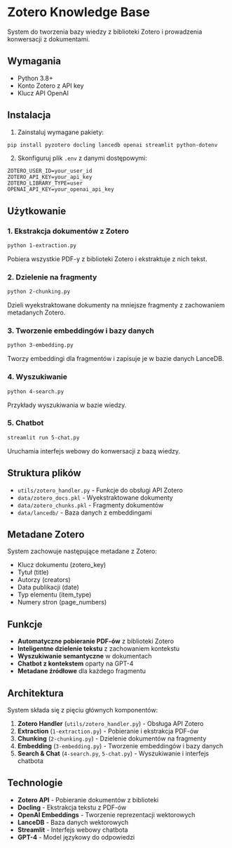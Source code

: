 # Zotero Knowledge Base

System do tworzenia bazy wiedzy z biblioteki Zotero i prowadzenia konwersacji z dokumentami.

## Wymagania

- Python 3.8+
- Konto Zotero z API key
- Klucz API OpenAI

## Instalacja

1. Zainstaluj wymagane pakiety:
```bash
pip install pyzotero docling lancedb openai streamlit python-dotenv
```

2. Skonfiguruj plik `.env` z danymi dostępowymi:
```
ZOTERO_USER_ID=your_user_id
ZOTERO_API_KEY=your_api_key
ZOTERO_LIBRARY_TYPE=user
OPENAI_API_KEY=your_openai_api_key
```

## Użytkowanie

### 1. Ekstrakcja dokumentów z Zotero
```bash
python 1-extraction.py
```
Pobiera wszystkie PDF-y z biblioteki Zotero i ekstraktuje z nich tekst.

### 2. Dzielenie na fragmenty
```bash
python 2-chunking.py
```
Dzieli wyekstraktowane dokumenty na mniejsze fragmenty z zachowaniem metadanych Zotero.

### 3. Tworzenie embeddingów i bazy danych
```bash
python 3-embedding.py
```
Tworzy embeddingi dla fragmentów i zapisuje je w bazie danych LanceDB.

### 4. Wyszukiwanie
```bash
python 4-search.py
```
Przykłady wyszukiwania w bazie wiedzy.

### 5. Chatbot
```bash
streamlit run 5-chat.py
```
Uruchamia interfejs webowy do konwersacji z bazą wiedzy.

## Struktura plików

- `utils/zotero_handler.py` - Funkcje do obsługi API Zotero
- `data/zotero_docs.pkl` - Wyekstraktowane dokumenty
- `data/zotero_chunks.pkl` - Fragmenty dokumentów
- `data/lancedb/` - Baza danych z embeddingami

## Metadane Zotero

System zachowuje następujące metadane z Zotero:
- Klucz dokumentu (zotero_key)
- Tytuł (title)
- Autorzy (creators)
- Data publikacji (date)
- Typ elementu (item_type)
- Numery stron (page_numbers)

## Funkcje

- **Automatyczne pobieranie PDF-ów** z biblioteki Zotero
- **Inteligentne dzielenie tekstu** z zachowaniem kontekstu
- **Wyszukiwanie semantyczne** w dokumentach
- **Chatbot z kontekstem** oparty na GPT-4
- **Metadane źródłowe** dla każdego fragmentu

## Architektura

System składa się z pięciu głównych komponentów:

1. **Zotero Handler** (`utils/zotero_handler.py`) - Obsługa API Zotero
2. **Extraction** (`1-extraction.py`) - Pobieranie i ekstrakcja PDF-ów
3. **Chunking** (`2-chunking.py`) - Dzielenie dokumentów na fragmenty
4. **Embedding** (`3-embedding.py`) - Tworzenie embeddingów i bazy danych
5. **Search & Chat** (`4-search.py`, `5-chat.py`) - Wyszukiwanie i interfejs chatbota

## Technologie

- **Zotero API** - Pobieranie dokumentów z biblioteki
- **Docling** - Ekstrakcja tekstu z PDF-ów
- **OpenAI Embeddings** - Tworzenie reprezentacji wektorowych
- **LanceDB** - Baza danych wektorowych
- **Streamlit** - Interfejs webowy chatbota
- **GPT-4** - Model językowy do odpowiedzi